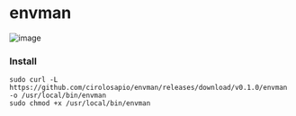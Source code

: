 # envman

![image](https://github.com/cirolosapio/envman/assets/33943143/609dc9f2-034d-44d6-8bf7-33fb24582106)

### Install

```
sudo curl -L https://github.com/cirolosapio/envman/releases/download/v0.1.0/envman -o /usr/local/bin/envman
sudo chmod +x /usr/local/bin/envman
```
